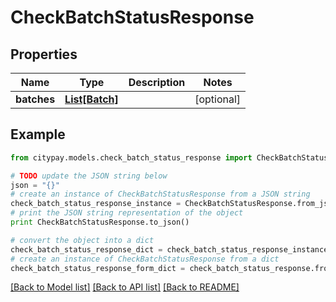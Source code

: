 # CheckBatchStatusResponse


## Properties

Name | Type | Description | Notes
------------ | ------------- | ------------- | -------------
**batches** | [**List[Batch]**](Batch.md) |  | [optional] 

## Example

```python
from citypay.models.check_batch_status_response import CheckBatchStatusResponse

# TODO update the JSON string below
json = "{}"
# create an instance of CheckBatchStatusResponse from a JSON string
check_batch_status_response_instance = CheckBatchStatusResponse.from_json(json)
# print the JSON string representation of the object
print CheckBatchStatusResponse.to_json()

# convert the object into a dict
check_batch_status_response_dict = check_batch_status_response_instance.to_dict()
# create an instance of CheckBatchStatusResponse from a dict
check_batch_status_response_form_dict = check_batch_status_response.from_dict(check_batch_status_response_dict)
```
[[Back to Model list]](../README.md#documentation-for-models) [[Back to API list]](../README.md#documentation-for-api-endpoints) [[Back to README]](../README.md)


